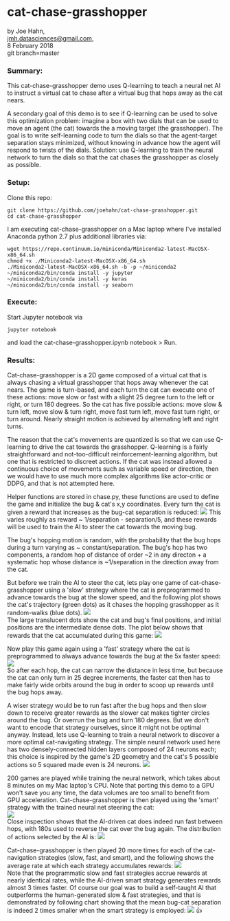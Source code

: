 # cat-chase-grasshopper

by Joe Hahn,<br />
jmh.datasciences@gmail.com,<br />
8 February 2018<br />
git branch=master


### Summary:
This cat-chase-grasshopper demo uses Q-learning to teach a neural net AI to instruct
a virtual cat to chase after a virtual bug that hops away as the cat nears.

A secondary goal of this demo is to see if Q-learning can be used to solve
this optimization problem: imagine a box with two dials that can be used
to move an agent (the cat) towards the a moving target (the grasshopper). The goal
is to write self-learning code to turn the dials so that the agent-target separation stays
minimized, without knowing in advance how the agent will respond to twists of the
dials. Solution: use Q-learning to train the neural network to turn the dials so that
the cat chases the grasshopper as closely as possible.

### Setup:

Clone this repo:

    git clone https://github.com/joehahn/cat-chase-grasshopper.git
    cd cat-chase-grasshopper

I am executing cat-chase-grasshopper on a Mac laptop where I've installed
Anaconda python 2.7 plus additional libraries via:

    wget https://repo.continuum.io/miniconda/Miniconda2-latest-MacOSX-x86_64.sh
    chmod +x ./Miniconda2-latest-MacOSX-x86_64.sh
    ./Miniconda2-latest-MacOSX-x86_64.sh -b -p ~/miniconda2
    ~/miniconda2/bin/conda install -y jupyter
    ~/miniconda2/bin/conda install -y keras
    ~/miniconda2/bin/conda install -y seaborn

### Execute:

Start Jupyter notebook via

    jupyter notebook

and load the cat-chase-grasshopper.ipynb notebook > Run.

### Results:

Cat-chase-grasshopper is a 2D game composed of a virtual cat that is always chasing
a virtual grasshopper that hops away whenever the cat nears. The game is turn-based, and each
turn the cat can execute one of these actions: move slow or fast with a slight
25 degree turn to the left or right, or turn 180 degrees. So the cat has five possible
actions: move slow & turn left, move slow & turn right, move fast turn left, move fast
turn right, or turn around. Nearly straight motion is achieved by alternating
left and right turns.

The reason that the cat's movements are quantized is so that we can use Q-learning
to drive the cat towards the grasshopper. Q-learning is a fairly straightforward
and not-too-difficult reinforcement-learning algorithm, but one that is restricted
to discreet actions. If the cat was instead allowed a continuous choice of movements such as
variable speed or direction, then we would have to use much more complex algorithms
like actor-critic or DDPG, and that is not attempted here.
 
Helper functions are stored in chase.py, these functions are used to define
the game and initialize the bug & cat's x,y coordinates. Every turn the cat is given a
reward that increases as the bug-cat separation is reduced:
![](figs/reward_vs_separation.png)
This varies roughly as reward ~ 1/separation - separation/5, and these rewards will be used
to train the AI to steer the cat towards the moving bug.

The bug's hopping motion is random, with the probability that the bug hops during a turn
varying as ~ constant/separation. The bug's hop has two components, a
random hop of distance of order ~2 in any directon + a systematic hop whose distance
is ~1/separation in the direction away from the cat.

But before we train the AI to steer the cat, lets play one game of cat-chase-grasshopper
using a 'slow' strategy where the cat is preprogrammed to advance towards the bug
at the slower speed, and the following plot shows the cat's trajectory (green dots)
as it chases the hopping grasshopper as it random-walks (blue dots).
![](figs/xy_slow.png)<br />
The large translucent dots show the cat and bug's final positions, and initial
positions are the intermediate dense dots. The plot below shows that rewards
that the cat accumulated during this game:
![](figs/rewards.png)

Now play this game again using a 'fast' strategy where the cat is preprogrammed
to always advance towards the bug at the 5x faster speed:
![](figs/xy_fast.png)<br />
So after each hop, the cat can narrow the distance in less time, but because the cat
can only turn in 25 degree increments, the faster cat then has to make 
fairly wide orbits around the bug in order to scoop up rewards until the bug
hops away.

A wiser strategy would be to run fast after the bug hops and then slow down to receive greater
rewards as the slower cat makes tighter circles around the bug. Or overrun the bug
and turn 180 degrees. But we don't want to encode that strategy ourselves,
since it might not be optimal anyway. Instead, lets use Q-learning to train
a neural network to discover a more optimal cat-navigating strategy.
The simple neural network used here has two densely-connected hidden layers composed of 24
neurons each; this choice is inspired by the game's 2D geometry and the cat's 5 possible actions
so 5 squared made even is 24 neurons.
![](figs/network.png)

200 games are played while training the neural network, which takes about 8 minutes on
my Mac laptop's CPU. Note that porting this demo to a GPU won't save you any time, 
the data volumes are too small to benefit from GPU acceleration. Cat-chase-grasshopper
is then played using the 'smart' strategy with the trained neural net steering the cat:<br />
![](figs/xy_smart.png)<br />
Close inspection shows that the AI-driven cat does indeed run fast between hops,
with 180s used to reverse the cat over the bug again. The distribution of actions selected by
the AI is:
![](figs/actions.png)<br />

Cat-chase-grasshopper is then played 20 more times for each of the cat-navigation
strategies (slow, fast, and smart), and the following shows the average rate
at which each strategy accumulates rewards:
![](figs/strategy_rewards.png)<br />
Note that the programmatic slow and fast strategies accrue rewards at nearly identical rates,
while the AI-driven smart strategy generates rewards almost 3 times faster.
Of course our goal was to build a self-taught AI that outperforms the human-generated
slow & fast strategies, and that is demonstrated by following chart showing that the mean bug-cat
separation is indeed 2 times smaller when the smart strategy is employed:
![](figs/separation_strategy.png)
:thumbsup:

